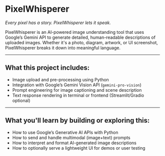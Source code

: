 # PixelWhisperer

*Every pixel has a story. PixelWhisperer lets it speak.*

PixelWhisperer is an AI-powered image understanding tool that uses Google’s Gemini API to generate detailed, human-readable descriptions of uploaded images. Whether it's a photo, diagram, artwork, or UI screenshot, PixelWhisperer breaks it down into meaningful language.

---

## What this project includes:
- Image upload and pre-processing using Python
- Integration with Google’s Gemini Vision API (`gemini-pro-vision`)
- Prompt engineering for image captioning and scene description
- Text response rendering in terminal or frontend (Streamlit/Gradio optional)

---

## What you'll learn by building or exploring this:
- How to use Google’s Generative AI APIs with Python
- How to send and handle multimodal (image+text) prompts
- How to interpret and format AI-generated image descriptions
- How to optionally serve a lightweight UI for demos or user testing



